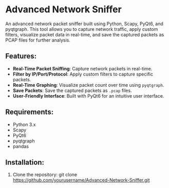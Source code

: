# Advanced Network Sniffer

An advanced network packet sniffer built using Python, Scapy, PyQt6, and pyqtgraph. This tool allows you to capture network traffic, apply custom filters, visualize packet data in real-time, and save the captured packets as PCAP files for further analysis.

## Features:
- **Real-Time Packet Sniffing**: Capture network packets in real-time.
- **Filter by IP/Port/Protocol**: Apply custom filters to capture specific packets.
- **Real-Time Graphing**: Visualize packet count over time using `pyqtgraph`.
- **Save Packets**: Save the captured packets as `.pcap` files.
- **User-Friendly Interface**: Built with PyQt6 for an intuitive user interface.

## Requirements:
- Python 3.x
- Scapy
- PyQt6
- pyqtgraph
- pandas

## Installation:
1. Clone the repository:
   git clone https://github.com/yourusername/Advanced-Network-Sniffer.git

